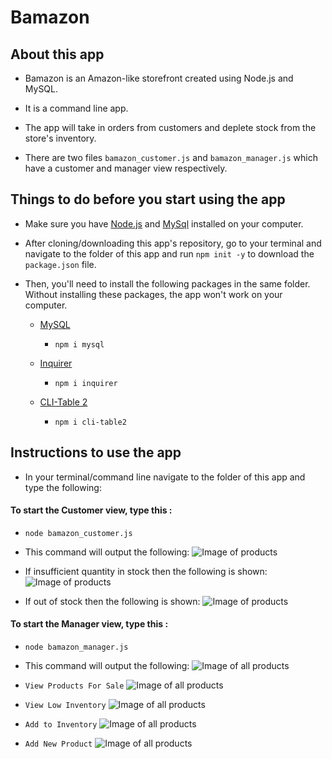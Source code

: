 # Bamazon

## About this app

* Bamazon is an Amazon-like storefront created using Node.js and MySQL.

* It is a command line app.

* The app will take in orders from customers and deplete stock from the store's inventory.

* There are two files `bamazon_customer.js` and `bamazon_manager.js` which have a customer and manager view respectively. 

## Things to do before you start using the app

* Make sure you have [Node.js](https://nodejs.org/en/) and [MySql](https://dev.mysql.com/downloads/installer/) installed on your computer.

* After cloning/downloading this app's repository, go to your terminal and navigate to the folder of this app and run `npm init -y` to download the `package.json` file.

* Then, you'll need to install the following packages in the same folder. Without installing these packages, the app won't work on your computer.

	* [MySQL](https://www.npmjs.com/package/mysql)

		* `npm i mysql`

	* [Inquirer](https://www.npmjs.com/package/inquirer)

		* `npm i inquirer`

	* [CLI-Table 2](https://www.npmjs.com/package/cli-table2)

		* `npm i cli-table2`

## Instructions to use the app

* In your terminal/command line navigate to the folder of this app and type the following:

#### To start the Customer view, type this :

* `node bamazon_customer.js`
* This command will output the following:
	![Image of products](./images/concert-this-ladyGaga.png)

* If insufficient quantity in stock then the following is shown:
	![Image of products](./images/concert-this-ladyGaga.png)

* If out of stock then the following is shown:
	![Image of products](./images/concert-this-ladyGaga.png)

#### To start the Manager view, type this :

* `node bamazon_manager.js`
* This command will output the following:
	![Image of all products ](./images/concert-this-ladyGaga.png)

* `View Products For Sale`
	![Image of all products ](./images/concert-this-ladyGaga.png)

* `View Low Inventory`
	![Image of all products ](./images/concert-this-ladyGaga.png)

* `Add to Inventory`
	![Image of all products ](./images/concert-this-ladyGaga.png)

* `Add New Product`
	![Image of all products ](./images/concert-this-ladyGaga.png)

